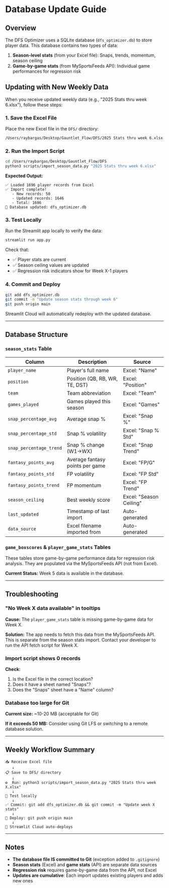 # Database Update Guide

## Overview

The DFS Optimizer uses a SQLite database (`dfs_optimizer.db`) to store player data. This database contains two types of data:

1. **Season-level stats** (from your Excel file): Snaps, trends, momentum, season ceiling
2. **Game-by-game stats** (from MySportsFeeds API): Individual game performances for regression risk

## Updating with New Weekly Data

When you receive updated weekly data (e.g., "2025 Stats thru week 6.xlsx"), follow these steps:

### 1. Save the Excel File

Place the new Excel file in the `DFS/` directory:
```bash
/Users/raybargas/Desktop/Gauntlet_Flow/DFS/2025 Stats thru week 6.xlsx
```

### 2. Run the Import Script

```bash
cd /Users/raybargas/Desktop/Gauntlet_Flow/DFS
python3 scripts/import_season_data.py "2025 Stats thru week 6.xlsx"
```

**Expected Output:**
```
✅ Loaded 1696 player records from Excel
✅ Import complete!
   - New records: 50
   - Updated records: 1646
   - Total: 1696
💾 Database updated: dfs_optimizer.db
```

### 3. Test Locally

Run the Streamlit app locally to verify the data:
```bash
streamlit run app.py
```

Check that:
- ✅ Player stats are current
- ✅ Season ceiling values are updated
- ✅ Regression risk indicators show for Week X-1 players

### 4. Commit and Deploy

```bash
git add dfs_optimizer.db
git commit -m "Update season stats through week 6"
git push origin main
```

Streamlit Cloud will automatically redeploy with the updated database.

---

## Database Structure

### `season_stats` Table

| Column | Description | Source |
|--------|-------------|--------|
| `player_name` | Player's full name | Excel: "Name" |
| `position` | Position (QB, RB, WR, TE, DST) | Excel: "Position" |
| `team` | Team abbreviation | Excel: "Team" |
| `games_played` | Games played this season | Excel: "Games" |
| `snap_percentage_avg` | Average snap % | Excel: "Snap %" |
| `snap_percentage_std` | Snap % volatility | Excel: "Snap % Std" |
| `snap_percentage_trend` | Snap % change (W1→WX) | Excel: "Snap Trend" |
| `fantasy_points_avg` | Average fantasy points per game | Excel: "FP/G" |
| `fantasy_points_std` | FP volatility | Excel: "FP Std" |
| `fantasy_points_trend` | FP momentum | Excel: "FP Trend" |
| `season_ceiling` | Best weekly score | Excel: "Season Ceiling" |
| `last_updated` | Timestamp of last import | Auto-generated |
| `data_source` | Excel filename imported from | Auto-generated |

### `game_boxscores` & `player_game_stats` Tables

These tables store game-by-game performance data for regression risk analysis. They are populated via the MySportsFeeds API (not from Excel).

**Current Status:** Week 5 data is available in the database.

---

## Troubleshooting

### "No Week X data available" in tooltips

**Cause:** The `player_game_stats` table is missing game-by-game data for Week X.

**Solution:** The app needs to fetch this data from the MySportsFeeds API. This is separate from the season stats import. Contact your developer to run the API fetch script for Week X.

### Import script shows 0 records

**Check:**
1. Is the Excel file in the correct location?
2. Does it have a sheet named "Snaps"?
3. Does the "Snaps" sheet have a "Name" column?

### Database too large for Git

**Current size:** ~10-20 MB (acceptable for Git)

**If it exceeds 50 MB:** Consider using Git LFS or switching to a remote database solution.

---

## Weekly Workflow Summary

```
📥 Receive Excel file
   ↓
📋 Save to DFS/ directory  
   ↓
⚙️  Run: python3 scripts/import_season_data.py "2025 Stats thru week X.xlsx"
   ↓
🧪 Test locally
   ↓
✅ Commit: git add dfs_optimizer.db && git commit -m "Update week X stats"
   ↓
🚀 Deploy: git push origin main
   ↓
🎉 Streamlit Cloud auto-deploys
```

---

## Notes

- **The database file IS committed to Git** (exception added to `.gitignore`)
- **Season stats** (Excel) and **game stats** (API) are separate data sources
- **Regression risk** requires game-by-game data from the API, not Excel
- **Updates are cumulative**: Each import updates existing players and adds new ones

